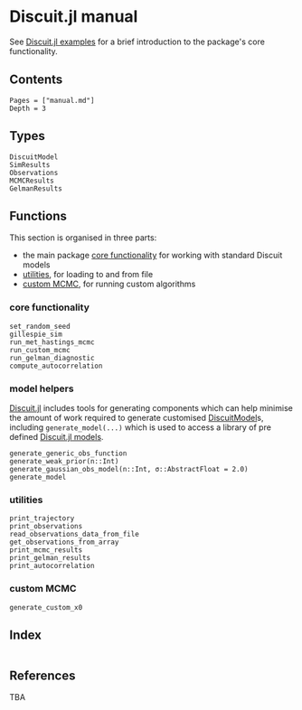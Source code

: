 # Discuit.jl manual

See [Discuit.jl examples](@ref) for a brief introduction to the package's core functionality.

## Contents

```@contents
Pages = ["manual.md"]
Depth = 3
```

## Types

```@docs
DiscuitModel
SimResults
Observations
MCMCResults
GelmanResults
```

## Functions

This section is organised in three parts:
- the main package [core functionality](@ref) for working with standard Discuit models
- [utilities](@ref), for loading to and from file
- [custom MCMC](@ref), for running custom algorithms

### core functionality

```@docs
set_random_seed
gillespie_sim
run_met_hastings_mcmc
run_custom_mcmc
run_gelman_diagnostic
compute_autocorrelation
```

### model helpers

[Discuit.jl](@ref) includes tools for generating components which can help minimise the amount of work required to generate customised [DiscuitModel](@ref)s, including `generate_model(...)` which is used to access a library of pre defined [Discuit.jl models](@ref).

```@docs
generate_generic_obs_function
generate_weak_prior(n::Int)
generate_gaussian_obs_model(n::Int, σ::AbstractFloat = 2.0)
generate_model
```

### utilities

```@docs
print_trajectory
print_observations
read_observations_data_from_file
get_observations_from_array
print_mcmc_results
print_gelman_results
print_autocorrelation
```

### custom MCMC

```@docs
generate_custom_x0
```

## Index

```@index
```

## References

TBA
